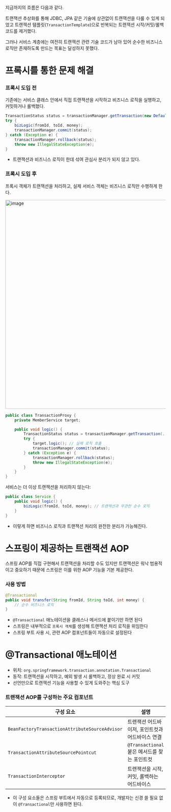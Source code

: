 지금까지의 흐름은 다음과 같다.

트랜잭션 추상화를 통해 JDBC, JPA 같은 기술에 상관없이 트랜잭션을 다룰 수 있게 되었고 트랜잭션 템플릿(`TransactionTemplate`)으로 반복되는 트랜잭션 시작/커밋/롤백 코드를 제거했다.

그러나 서비스 계층에는 여전히 트랜잭션 관련 기술 코드가 남아 있어 순수한 비즈니스 로직만 존재하도록 만드는 목표는 달성하지 못했다.

# 프록시를 통한 문제 해결

### 프록시 도입 전

기존에는 서비스 클래스 안에서 직접 트랜잭션을 시작하고 비즈니스 로직을 실행하고, 커밋하거나 롤백했다.

```java
TransactionStatus status = transactionManager.getTransaction(new DefaultTransactionDefinition());
try {
    bizLogic(fromId, toId, money);
    transactionManager.commit(status);
} catch (Exception e) {
    transactionManager.rollback(status);
    throw new IllegalStateException(e);
}
```

- 트랜잭션과 비즈니스 로직이 한데 섞여 관심사 분리가 되지 않고 있다.

### 프록시 도입 후

프록시 객체가 트랜잭션을 처리하고, 실제 서비스 객체는 비즈니스 로직만 수행하게 한다.

<img width="656" alt="image" src="https://github.com/user-attachments/assets/9a70885b-80d4-4687-9ec4-6550b7fcef68" />


```java
public class TransactionProxy {
    private MemberService target;

    public void logic() {
        TransactionStatus status = transactionManager.getTransaction(..);
        try {
            target.logic(); // 실제 로직 호출
            transactionManager.commit(status);
        } catch (Exception e) {
            transactionManager.rollback(status);
            throw new IllegalStateException(e);
        }
    }
}
```

서비스는 더 이상 트랜잭션을 처리하지 않는다:

```java
public class Service {
    public void logic() {
        bizLogic(fromId, toId, money); // 트랜잭션과 무관한 순수 로직
    }
}
```

- 이렇게 하면 비즈니스 로직과 트랜잭션 처리의 완전한 분리가 가능해진다.

# 스프링이 제공하는 트랜잭션 AOP

스프링 AOP를 직접 구현해서 트랜잭션을 처리할 수도 있지만 트랜잭션은 워낙 범용적이고 중요하기 때문에 스프링은 이를 위한 AOP 기능을 기본 제공한다.

### 사용 방법

```java
@Transactional
public void transfer(String fromId, String toId, int money) {
    // 순수 비즈니스 로직
}
```

- `@Transactional` 애노테이션을 클래스나 메서드에 붙이기만 하면 된다
- 스프링은 내부적으로 `프록시 객체`를 생성해 트랜잭션 처리 로직을 위임한다
- 스프링 부트 사용 시, 관련 AOP 컴포넌트들이 자동으로 설정된다

# @Transactional 애노테이션

- 위치: `org.springframework.transaction.annotation.Transactional`
- 동작: 트랜잭션을 시작하고, 예외 발생 시 롤백하고, 정상 완료 시 커밋
- 선언만으로 트랜잭션 기능을 사용할 수 있게 도와주는 핵심 도구

### 트랜잭션 AOP를 구성하는 주요 컴포넌트

| 구성 요소 | 설명 |
| --- | --- |
| `BeanFactoryTransactionAttributeSourceAdvisor` | 트랜잭션 어드바이저, 포인트컷과 어드바이스 연결 |
| `TransactionAttributeSourcePointcut` | `@Transactional` 붙은 메서드를 찾는 포인트컷 |
| `TransactionInterceptor` | 트랜잭션을 시작, 커밋, 롤백하는 어드바이스 |
- 이 구성 요소들은 스프링 부트에서 자동으로 등록되므로, 개발자는 신경 쓸 필요 없이 `@Transactional`만 사용하면 된다.
